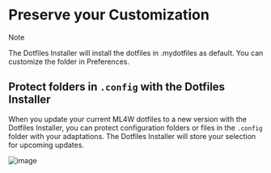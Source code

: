 # Preserve your Customization

> [!NOTE]
> The Dotfiles Installer will install the dotfiles in .mydotfiles as default. You can customize the folder in Preferences.

## Protect folders in `.config` with the Dotfiles Installer

When you update your current ML4W dotfiles to a new version with the Dotfiles Installer, you can protect configuration folders or files in the `.config` folder with your adaptations. The Dotfiles Installer will store your selection for upcoming updates.

![image](https://mylinuxforwork.github.io/dotfiles-installer/protectscreen.jpg)
